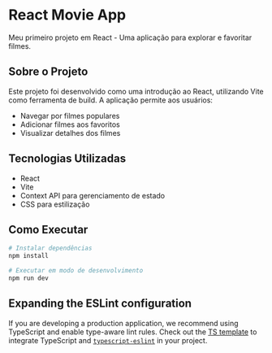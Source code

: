 # React Movie App

Meu primeiro projeto em React - Uma aplicação para explorar e favoritar filmes.

## Sobre o Projeto

Este projeto foi desenvolvido como uma introdução ao React, utilizando Vite como ferramenta de build. A aplicação permite aos usuários:

- Navegar por filmes populares
- Adicionar filmes aos favoritos
- Visualizar detalhes dos filmes

## Tecnologias Utilizadas

- React
- Vite
- Context API para gerenciamento de estado
- CSS para estilização

## Como Executar

```bash
# Instalar dependências
npm install

# Executar em modo de desenvolvimento
npm run dev
```

## Expanding the ESLint configuration

If you are developing a production application, we recommend using TypeScript and enable type-aware lint rules. Check out the [TS template](https://github.com/vitejs/vite/tree/main/packages/create-vite/template-react-ts) to integrate TypeScript and [`typescript-eslint`](https://typescript-eslint.io) in your project.
